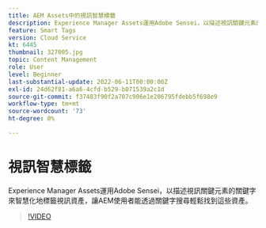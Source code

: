 ```yaml
---
title: AEM Assets中的視訊智慧標籤
description: Experience Manager Assets運用Adobe Sensei，以描述視訊關鍵元素的關鍵字來智慧化地標籤視訊資產，讓AEM使用者能透過關鍵字搜尋輕鬆找到這些資產。
feature: Smart Tags
version: Cloud Service
kt: 6445
thumbnail: 327005.jpg
topic: Content Management
role: User
level: Beginner
last-substantial-update: 2022-06-11T00:00:00Z
exl-id: 24d62f81-a6a6-4cfd-b529-b071539a2c1d
source-git-commit: f37483f90f2a707c906e1e206795fdebb5f698e9
workflow-type: tm+mt
source-wordcount: '73'
ht-degree: 0%

---
```


# 視訊智慧標籤

Experience Manager Assets運用Adobe Sensei，以描述視訊關鍵元素的關鍵字來智慧化地標籤視訊資產，讓AEM使用者能透過關鍵字搜尋輕鬆找到這些資產。

>[!VIDEO](https://video.tv.adobe.com/v/327005/?quality=12&learn=on)
